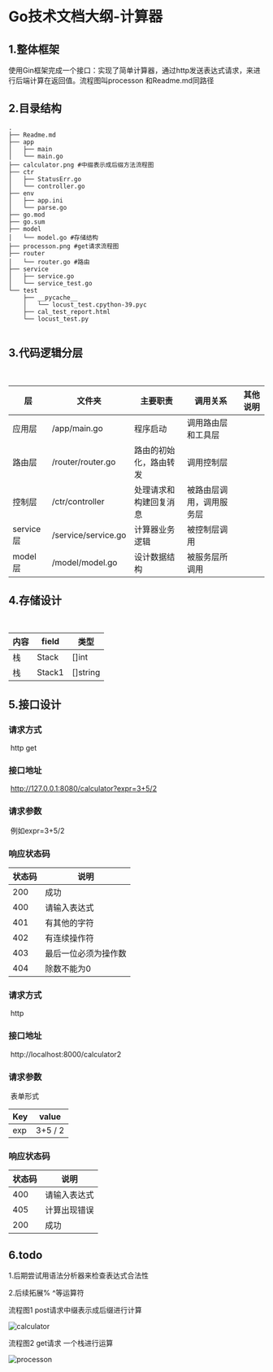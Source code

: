 # Go技术文档大纲-计算器

## 1.整体框架

​	使用Gin框架完成一个接口：实现了简单计算器，通过http发送表达式请求，来进行后端计算在返回值。流程图叫processon 和Readme.md同路径

## 2.目录结构

```
.
├── Readme.md
├── app
│   ├── main
│   └── main.go
├── calculator.png #中缀表示成后缀方法流程图
├── ctr
│   ├── StatusErr.go
│   └── controller.go
├── env
│   ├── app.ini
│   └── parse.go
├── go.mod
├── go.sum
├── model
│   └── model.go #存储结构
├── processon.png #get请求流程图
├── router
│   └── router.go #路由
├── service
│   ├── service.go
│   └── service_test.go
└── test
    ├── __pycache__
    │   └── locust_test.cpython-39.pyc
    ├── cal_test_report.html
    └── locust_test.py


```



## 3.代码逻辑分层

​	

| 层        | 文件夹              | 主要职责               | 调用关系                 | 其他说明 |
| --------- | ------------------- | ---------------------- | ------------------------ | -------- |
| 应用层    | /app/main.go        | 程序启动               | 调用路由层和工具层       |          |
| 路由层    | /router/router.go   | 路由的初始化，路由转发 | 调用控制层               |          |
| 控制层    | /ctr/controller     | 处理请求和构建回复消息 | 被路由层调用，调用服务层 |          |
| service层 | /service/service.go | 计算器业务逻辑         | 被控制层调用             |          |
| model层   | /model/model.go     | 设计数据结构           | 被服务层所调用           |          |



## 4.存储设计

​	

| 内容 | field  | 类型     |
| ---- | ------ | -------- |
| 栈   | Stack  | []int    |
| 栈   | Stack1 | []string |



## 5.接口设计

### 	请求方式

​		http get

### 	接口地址

​		http://127.0.0.1:8080/calculator?expr=3+5/2

### 	请求参数

​		例如expr=3+5/2

### 	响应状态码	

| 状态码 | 说明                 |
| ------ | -------------------- |
| 200    | 成功                 |
| 400    | 请输入表达式         |
| 401    | 有其他的字符         |
| 402    | 有连续操作符         |
| 403    | 最后一位必须为操作数 |
| 404    | 除数不能为0          |

### 	请求方式

​		http 

### 	接口地址

​	http://localhost:8000/calculator2

### 	请求参数

​	表单形式 

| Key  | value   |
| ---- | ------- |
| exp  | 3+5 / 2 |



### 	响应状态码	

| 状态码 | 说明         |
| ------ | ------------ |
| 400    | 请输入表达式 |
| 405    | 计算出现错误 |
| 200    | 成功         |





## 6.todo

1.后期尝试用语法分析器来检查表达式合法性

2.后续拓展% ^等运算符





流程图1 post请求中缀表示成后缀进行计算



![calculator](calculator.png)



流程图2 get请求 一个栈进行运算

![processon](processon.png)